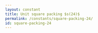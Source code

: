 ```yaml
---
layout: constant
title: Unit square packing $s(24)$
permalink: /constants/square-packing-24/
id: square-packing-24
---
```

